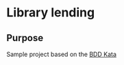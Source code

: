 ﻿# Library lending 

## Purpose

Sample project based on the [BDD Kata](https://github.com/jon-acker/coding-katas/blob/master/katas/library-lending.md)